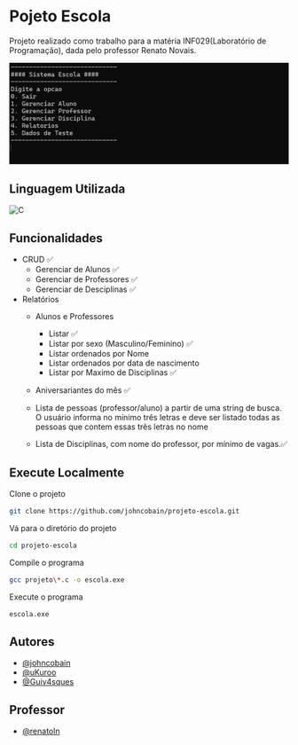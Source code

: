 
# Pojeto Escola

Projeto realizado como trabalho para a matéria INF029(Laboratório de Programação), dada pelo professor Renato Novais.

![projeto-escola](./projeto-escola.jpg)
## Linguagem Utilizada


![C](https://img.shields.io/badge/C-00599C?style=for-the-badge&logo=c&logoColor=white)

## Funcionalidades

- CRUD ✅
    - Gerenciar de Alunos ✅
    - Gerenciar de Professores ✅
    - Gerenciar de Desciplinas ✅
- Relatórios
    - Alunos e Professores
        - Listar ✅
        - Listar por sexo (Masculino/Feminino) ✅
        - Listar ordenados por Nome
        - Listar ordenados por data de nascimento
        - Listar por Maximo de Disciplinas ✅


    - Aniversariantes do mês ✅

    - Lista de pessoas (professor/aluno) a partir de uma string de busca. O usuário informa no mínimo três letras e deve ser listado todas as pessoas que contem essas três letras no nome 
    
    - Lista de Disciplinas, com nome do professor, por mínimo de vagas.✅

## Execute Localmente

Clone o projeto

```bash
git clone https://github.com/johncobain/projeto-escola.git
```

Vá para o diretório do projeto

```bash
cd projeto-escola
```

Compile o programa

```bash
gcc projeto\*.c -o escola.exe
```

Execute o programa

```bash
escola.exe
```


## Autores

- [@johncobain](https://github.com/johncobain)
- [@uKuroo](https://github.com/uKuroo)
- [@Guiv4sques](https://github.com/Guiv4sques)

## Professor

- [@renatoln](https://github.com/renatoln)
